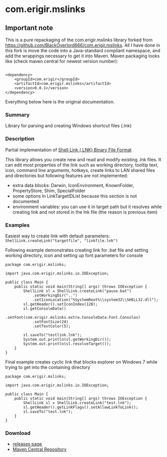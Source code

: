 com.erigir.mslinks
=======

## Important note

This is a pure repackaging of the com.erigir.mslinks library forked from https://github.com/BlackOverlord666/com.erigir.mslinks.  All I have
done in this fork is move the code into a Java-standard compliant namespace, and add the wrappings necessary to get 
it into Maven.  Maven packaging looks like (check maven central for newest version number):

```

<dependency>
    <groupId>com.erigir</groupId>
    <artifactId>com.erigir.mslinks</artifactId>
    <version>0.0.1</version>
</dependency>

```

Everything below here is the original documentation.


### Summary
Library for parsing and creating Windows shortcut files (.lnk)

### Description
Partial implementation of [Shell Link (.LNK) Binary File Format](http://msdn.microsoft.com/en-us/library/dd871305.aspx)

This library allows you create new and read and modify existing .lnk files. It can edit most properties of the link such as working directory, tooltip text, icon, command line arguments, hotkeys, create links to LAN shared files and directories but following features are not implemented:

* extra data blocks: Darwin, IconEnvironment, KnownFolder, PropertyStore, Shim, SpecialFolder
* some options in LinkTargetIDList because this section is not documented
* environment variables: you can use it in target path but it resolves while creating link and not stored in the lnk file (the reason is previous item)

### Examples
Easiest way to create link with default parameters: `ShellLink.createLink("targetfile", "linkfile.lnk")`

Following example demonstrates creating link for .bat file and setting working directory, icon and setting up font parameters for console
```
package com.erigir.mslinks;

import java.com.erigir.mslinks.io.IOException;

public class Main {
	public static void main(String[] args) throws IOException {
		ShellLink sl = ShellLink.createLink("pause.bat")
			.setWorkingDir("..")
			.setIconLocation("%SystemRoot%\\system32\\SHELL32.dll");
		sl.getHeader().setIconIndex(128);
		sl.getConsoleData()
			.setFont(com.erigir.mslinks.extra.ConsoleData.Font.Consolas)
			.setFontSize(24)
			.setTextColor(5);
				
		sl.saveTo("testlink.lnk");
		System.out.println(sl.getWorkingDir());
		System.out.println(sl.resolveTarget());
	}
}

```

Final example creates cyclic link that blocks explorer on Windows 7 while trying to get into the containing directory
```
package com.erigir.mslinks;

import java.com.erigir.mslinks.io.IOException;

public class Main {
	public static void main(String[] args) throws IOException {
		ShellLink sl = ShellLink.createLink("test.lnk");
		sl.getHeader().getLinkFlags().setAllowLinkToLink();
		sl.saveTo("test.lnk");
	}
}
```

### Download
* [releases page](https://github.com/BlackOverlord666/mslinks/releases)
* [Maven Central Repository](http://search.maven.org/#search%7Cgav%7C1%7Cg%3A%22com.github.vatbub%22%20AND%20a%3A%22mslinks%22)
